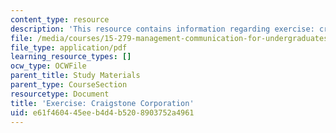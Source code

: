 ```yaml
---
content_type: resource
description: 'This resource contains information regarding exercise: craigstone corporation.'
file: /media/courses/15-279-management-communication-for-undergraduates-fall-2012/e61f460445eeb4d4b5208903752a4961_MIT15_279F12_craigstneCorp.pdf
file_type: application/pdf
learning_resource_types: []
ocw_type: OCWFile
parent_title: Study Materials
parent_type: CourseSection
resourcetype: Document
title: 'Exercise: Craigstone Corporation'
uid: e61f4604-45ee-b4d4-b520-8903752a4961
---
```

